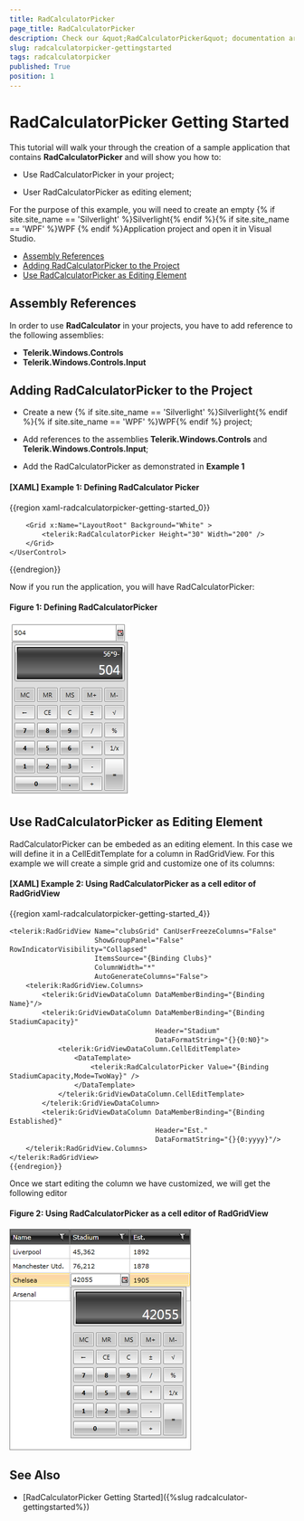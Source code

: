```yaml
---
title: RadCalculatorPicker
page_title: RadCalculatorPicker
description: Check our &quot;RadCalculatorPicker&quot; documentation article for the RadCalculator {{ site.framework_name }} control.
slug: radcalculatorpicker-gettingstarted
tags: radcalculatorpicker
published: True
position: 1
---
```


# RadCalculatorPicker Getting Started

This tutorial will walk your through the creation of a sample application that contains __RadCalculatorPicker__ and will show you how to:

* Use RadCalculatorPicker in your project;

* User RadCalculatorPicker as editing element;

For the purpose of this example, you will need to create an empty {% if site.site_name == 'Silverlight' %}Silverlight{% endif %}{% if site.site_name == 'WPF' %}WPF {% endif %}Application project and open it in Visual Studio.

* [Assembly References](#assembly-references)		
* [Adding RadCalculatorPicker to the Project](#adding-radcalculatorpicker-to-the-project)
* [Use RadCalculatorPicker as Editing Element](#use-radcalculatorpicker-as-editing-element)

## Assembly References

In order to use __RadCalculator__ in your projects, you have to add reference to the following assemblies:

* __Telerik.Windows.Controls__
* __Telerik.Windows.Controls.Input__

## Adding RadCalculatorPicker to the Project

* Create a new {% if site.site_name == 'Silverlight' %}Silverlight{% endif %}{% if site.site_name == 'WPF' %}WPF{% endif %} project;
				  

* Add references to the assemblies __Telerik.Windows.Controls__ and __Telerik.Windows.Controls.Input__;
				  

* Add the RadCalculatorPicker as demonstrated in **Example 1**

#### __[XAML] Example 1: Defining RadCalculator Picker__

{{region xaml-radcalculatorpicker-getting-started_0}}
	<UserControl x:Class="RadCalculatorPicker.MainPage"
	             xmlns="http://schemas.microsoft.com/winfx/2006/xaml/presentation"
	             xmlns:x="http://schemas.microsoft.com/winfx/2006/xaml"
	             xmlns:d="http://schemas.microsoft.com/expression/blend/2008"
	             xmlns:mc="http://schemas.openxmlformats.org/markup-compatibility/2006"
	             xmlns:telerik="http://schemas.telerik.com/2008/xaml/presentation"
	             xmlns:my="clr-namespace:RadCalculatorPicker"
	             mc:Ignorable="d" d:DesignHeight="700" d:DesignWidth="700">   
	  
		<Grid x:Name="LayoutRoot" Background="White" >
			<telerik:RadCalculatorPicker Height="30" Width="200" />		
	    </Grid>
	</UserControl>
{{endregion}}

Now if you run the application, you will have RadCalculatorPicker:

#### __Figure 1: Defining RadCalculatorPicker__
![Rad Calculator Picker-Basic](images/RadCalculatorPicker-Basic.png)

## Use RadCalculatorPicker as Editing Element

RadCalculatorPicker can be embeded as an editing element. In this case we will define it in a CellEditTemplate for a column in RadGridView. For this example we will create a simple grid and customize one of its columns:

#### __[XAML] Example 2: Using RadCalculatorPicker as a cell editor of RadGridView__

{{region xaml-radcalculatorpicker-getting-started_4}}

	<telerik:RadGridView Name="clubsGrid" CanUserFreezeColumns="False" 
						 ShowGroupPanel="False" RowIndicatorVisibility="Collapsed"
						 ItemsSource="{Binding Clubs}"
						 ColumnWidth="*"
						 AutoGenerateColumns="False">
		<telerik:RadGridView.Columns>
			<telerik:GridViewDataColumn DataMemberBinding="{Binding Name}"/>				
			<telerik:GridViewDataColumn DataMemberBinding="{Binding StadiumCapacity}" 
										Header="Stadium" 
										DataFormatString="{}{0:N0}">
				<telerik:GridViewDataColumn.CellEditTemplate>
					<DataTemplate>
						<telerik:RadCalculatorPicker Value="{Binding StadiumCapacity,Mode=TwoWay}" />
					</DataTemplate>
				</telerik:GridViewDataColumn.CellEditTemplate>
			</telerik:GridViewDataColumn>
			<telerik:GridViewDataColumn DataMemberBinding="{Binding Established}"
										Header="Est." 
										DataFormatString="{}{0:yyyy}"/>
		</telerik:RadGridView.Columns>
	</telerik:RadGridView>
	{{endregion}}


Once we start editing the column we have customized, we will get the following editor

#### __Figure 2: Using RadCalculatorPicker as a cell editor of RadGridView__
![Rad Calculator Picker-Integration With Rad Grid View](images/RadCalculatorPicker-IntegrationWithRadGridView.png)

## See Also

* [RadCalculatorPicker Getting Started]({%slug radcalculator-gettingstarted%})
